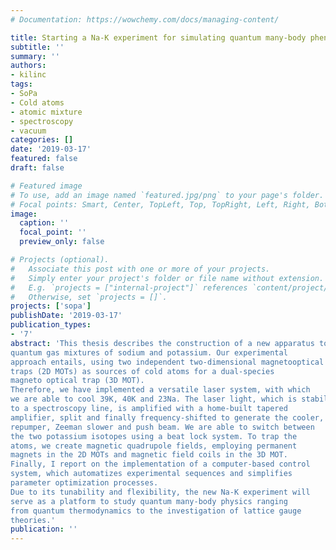 ```yaml
---
# Documentation: https://wowchemy.com/docs/managing-content/

title: Starting a Na-K experiment for simulating quantum many-body phenomena
subtitle: ''
summary: ''
authors:
- kilinc
tags:
- SoPa
- Cold atoms
- atomic mixture
- spectroscopy
- vacuum
categories: []
date: '2019-03-17'
featured: false
draft: false

# Featured image
# To use, add an image named `featured.jpg/png` to your page's folder.
# Focal points: Smart, Center, TopLeft, Top, TopRight, Left, Right, BottomLeft, Bottom, BottomRight.
image:
  caption: ''
  focal_point: ''
  preview_only: false

# Projects (optional).
#   Associate this post with one or more of your projects.
#   Simply enter your project's folder or file name without extension.
#   E.g. `projects = ["internal-project"]` references `content/project/deep-learning/index.md`.
#   Otherwise, set `projects = []`.
projects: ['sopa']
publishDate: '2019-03-17'
publication_types:
- '7'
abstract: 'This thesis describes the construction of a new apparatus to study
quantum gas mixtures of sodium and potassium. Our experimental
approach entails, using two independent two-dimensional magnetooptical
traps (2D MOTs) as sources of cold atoms for a dual-species
magneto optical trap (3D MOT).
Therefore, we have implemented a versatile laser system, with which
we are able to cool 39K, 40K and 23Na. The laser light, which is stabilized
to a spectroscopy line, is amplified with a home-built tapered
amplifier, split and finally frequency-shifted to generate the cooler,
repumper, Zeeman slower and push beam. We are able to switch between
the two potassium isotopes using a beat lock system. To trap the
atoms, we create magnetic quadrupole fields, employing permanent
magnets in the 2D MOTs and magnetic field coils in the 3D MOT.
Finally, I report on the implementation of a computer-based control
system, which automatizes experimental sequences and simplifies
parameter optimization processes.
Due to its tunability and flexibility, the new Na-K experiment will
serve as a platform to study quantum many-body physics ranging
from quantum thermodynamics to the investigation of lattice gauge
theories.'
publication: ''
---
```


